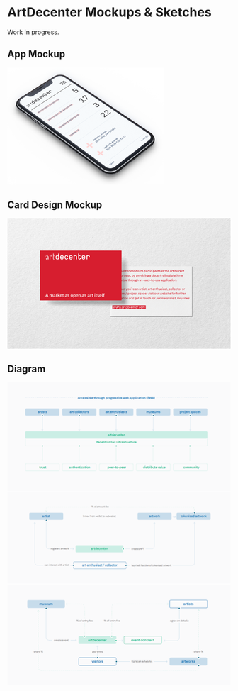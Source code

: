 # ArtDecenter Mockups & Sketches

Work in progress.

## App Mockup

<img src="https://github.com/ArtDecenter/design/blob/master/mockups-sketches/ad-app-mockup.png" width="70%" >

## Card Design Mockup

<img src="https://github.com/ArtDecenter/design/blob/master/mockups-sketches/ad-riso-sketch.png" width="full">

## Diagram

<img src="https://github.com/ArtDecenter/design/blob/master/mockups-sketches/artdecenter-flow-overview.png" width="full">

<img src="https://github.com/ArtDecenter/design/blob/master/mockups-sketches/artdecenter-usecase-ex1.png" width="full">

<img src="https://github.com/ArtDecenter/design/blob/master/mockups-sketches/artdecenter-usecase-ex2.png" width="full">
